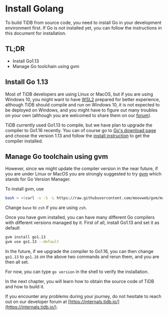 # Install Golang

To build TiDB from source code, you need to install Go in your development environment first. If Go is not installed yet, you can follow the instructions in this document for installation.

## TL;DR

* Install Go1.13
* Manage Go toolchain using gvm

## Install Go 1.13

Most of TiDB developers are using Linux or MacOS, but if you are using Windows 10, you might want to have [WSL2](https://docs.microsoft.com/en-us/windows/wsl/install-win10) prepared for better experience, although TiDB should compile and run on Windows 10, it is not expected to be deployed on Windows, and you might have to figure out many troubles on your own (although you are welcomed to share them on our [forum](https://internals.tidb.io/)).

TiDB currently used Go1.13 to compile, but we have plan to upgrade the compiler to Go1.16 recently. You can of course go to [Go's download page](https://golang.org/dl/) and choose the version 1.13 and follow the [install instruction](https://golang.org/doc/install) to get the compiler installed.

## Manage Go toolchain using gvm

However, since we might update the compiler version in the near future, if you are under Linux or MacOS you are strongly suggested to try [gvm](https://github.com/moovweb/gvm) which stands for Go Version Manager.

To install gvm, use

```bash
bash < <(curl -s -S -L https://raw.githubusercontent.com/moovweb/gvm/master/binscripts/gvm-installer)
```

Change `base` to `zsh` if you are using `zsh`.

Once you have gvm installed, you can have many different Go compilers with different versions managed by it. First of all, install Go1.13 and set it as default

```bash
gvm install go1.13
gvm use go1.13 --default
```

In the future, if we upgrade the compiler to Go1.16, you can then change `go1.13` to `go1.16` on the above two commands and rerun them, and you are then all set.

For now, you can type `go version` in the shell to verify the installation.

In the next chapter, you will learn how to obtain the source code of TiDB and how to build it.

If you encounter any problems during your journey, do not hesitate to reach out on our developer forum at [https://internals.tidb.io/](https://internals.tidb.io/).
